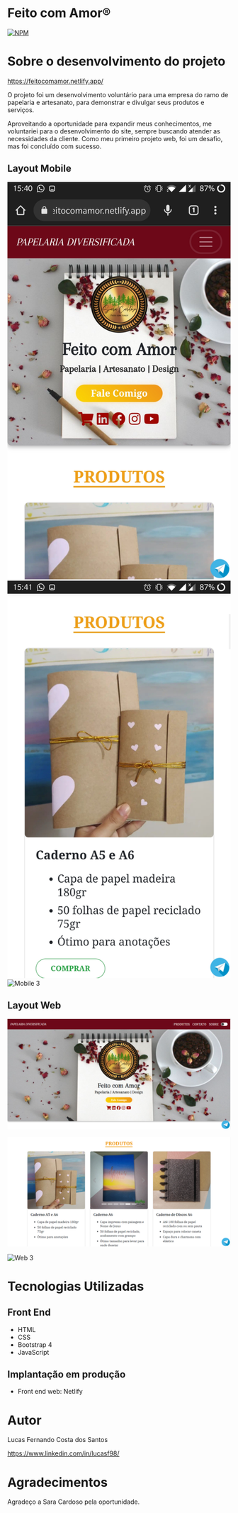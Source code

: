 # Feito com Amor®
[![NPM](https://img.shields.io/npm/l/react)](https://github.com/feernando998/feito-com-amor/blob/main/LICENCE) 

# Sobre o desenvolvimento do projeto

https://feitocomamor.netlify.app/

O projeto foi um desenvolvimento voluntário para uma empresa do ramo de papelaria e artesanato, para demonstrar e divulgar seus produtos e serviços.

Aproveitando a oportunidade para expandir meus conhecimentos, me voluntariei para o desenvolvimento do site, sempre buscando atender as necessidades da cliente. Como meu primeiro projeto web, foi um desafio, mas foi concluído com sucesso.

## Layout Mobile
![Mobile 1](https://github.com/feernando998/feito-com-amor/blob/main/imagens/mobile1.jpg) 
![Mobile 2](https://github.com/feernando998/feito-com-amor/blob/main/imagens/mobile2.jpg)
![Mobile 3](https://github.com/feernando998/feito-com-amor/blob/main/imagens/mobile3.jpg)

## Layout Web
![Web 1](https://github.com/feernando998/feito-com-amor/blob/main/imagens/desktop1.png)

![Web 2](https://github.com/feernando998/feito-com-amor/blob/main/imagens/desktop2.png)

![Web 3](https://github.com/feernando998/feito-com-amor/blob/main/imagens/desktop3.png)

# Tecnologias Utilizadas
## Front End
- HTML 
- CSS
- Bootstrap 4
- JavaScript

## Implantação em produção
- Front end web: Netlify

# Autor

Lucas Fernando Costa dos Santos

https://www.linkedin.com/in/lucasf98/

# Agradecimentos

Agradeço a Sara Cardoso pela oportunidade.
